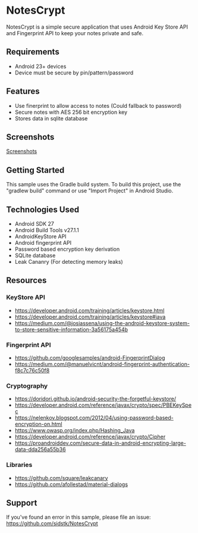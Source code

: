 # NotesCrypt #
NotesCrypt is a simple secure application that uses Android Key Store API and Fingerprint API to keep your notes private and safe.

## Requirements ##
* Android 23+ devices
* Device must be secure by pin/pattern/password

## Features ##
* Use finerprint to allow access to notes (Could fallback to password)
* Secure notes with AES 256 bit encryption key
* Stores data in sqlite database

## Screenshots ##
[Screenshots](https://github.com/sidstk/NotesCrypt/screens.md)

## Getting Started ##
This sample uses the Gradle build system. To build this project, use the "gradlew build" command or use "Import Project" in Android Studio.

## Technologies Used ##
* Android SDK 27
* Android Build Tools v27.1.1
* AndroidKeyStore API
* Android fingerprint API
* Password based encryption key derivation
* SQLite database
* Leak Cananry (For detecting memory leaks)

## Resources ##
### KeyStore API ###
* https://developer.android.com/training/articles/keystore.html
* https://developer.android.com/training/articles/keystore#java
* https://medium.com/@josiassena/using-the-android-keystore-system-to-store-sensitive-information-3a56175a454b

### Fingerprint API ###
* https://github.com/googlesamples/android-FingerprintDialog
* https://medium.com/@manuelvicnt/android-fingerprint-authentication-f8c7c76c50f8

### Cryptography ###
* https://doridori.github.io/android-security-the-forgetful-keystore/
* https://developer.android.com/reference/javax/crypto/spec/PBEKeySpec
* https://nelenkov.blogspot.com/2012/04/using-password-based-encryption-on.html
* https://www.owasp.org/index.php/Hashing_Java
* https://developer.android.com/reference/javax/crypto/Cipher
* https://proandroiddev.com/secure-data-in-android-encrypting-large-data-dda256a55b36

### Libraries ###
* https://github.com/square/leakcanary
* https://github.com/afollestad/material-dialogs

## Support ##
If you've found an error in this sample, please file an issue: https://github.com/sidstk/NotesCrypt
